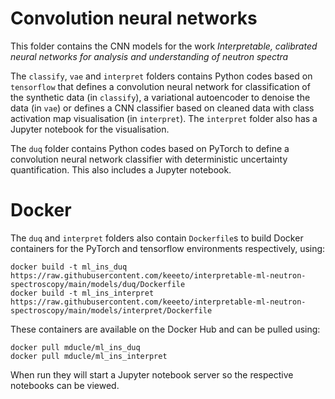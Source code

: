 # Convolution neural networks

This folder contains the CNN models for the work _Interpretable, calibrated neural networks for analysis and understanding of neutron spectra_

The `classify`, `vae` and `interpret` folders contains Python codes based on `tensorflow`
that defines a convolution neural network for classification of the synthetic data (in `classify`),
a variational autoencoder to denoise the data (in `vae`)
or defines a CNN classifier based on cleaned data with class activation map visualisation (in `interpret`).
The `interpret` folder also has a Jupyter notebook for the visualisation.

The `duq` folder contains Python codes based on PyTorch to define a convolution neural network classifier
with deterministic uncertainty quantification.
This also includes a Jupyter notebook.

# Docker

The `duq` and `interpret` folders also contain `Dockerfile`s to build Docker containers for the
PyTorch and tensorflow environments respectively, using:

```
docker build -t ml_ins_duq https://raw.githubusercontent.com/keeeto/interpretable-ml-neutron-spectroscopy/main/models/duq/Dockerfile
docker build -t ml_ins_interpret https://raw.githubusercontent.com/keeeto/interpretable-ml-neutron-spectroscopy/main/models/interpret/Dockerfile
```

These containers are available on the Docker Hub and can be pulled using:

```
docker pull mducle/ml_ins_duq
docker pull mducle/ml_ins_interpret
```

When run they will start a Jupyter notebook server so the respective notebooks can be viewed.
